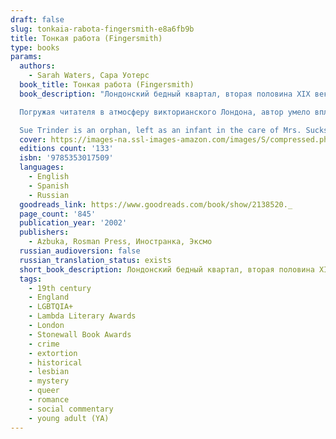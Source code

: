 ```yaml
---
draft: false
slug: tonkaia-rabota-fingersmith-e8a6fb9b
title: Тонкая работа (Fingersmith)
type: books
params:
  authors:
    - Sarah Waters, Сара Уотерс
  book_title: Тонкая работа (Fingersmith)
  book_description: "Лондонский бедный квартал, вторая половина XIX века. Сью Триндер, сирота, выросшая среди воров и мошенников, не знает, что судьба странными узами соединила ее жизнь с юной наследницей богатого имения, живущего замкнуто и уединенно. И едва порог дома переступает неотразимый Джентльмен, начинаются приключения, захватывающие дух своей непредсказуемостью.

  Погружая читателя в атмосферу викторианского Лондона, автор умело вплетает в ткань повествования сюжеты и образы из произведений Чарлза Диккенса, Бернарда Шоу и других писателей.

  Sue Trinder is an orphan, left as an infant in the care of Mrs. Sucksby, a \"baby farmer,\" who raised her with unusual tenderness, as if Sue were her own. Mrs. Sucksby’s household, with its fussy babies calmed with doses of gin, also hosts a transient family of petty thieves—fingersmiths—for whom this house in the heart of a mean London slum is home. One day, the most beloved thief of all arrives—Gentleman, an elegant con man, who carries with him an enticing proposition for Sue: If she wins a position as the maid to Maud Lilly, a naïve gentlewoman, and aids Gentleman in her seduction, then they will all share in Maud’s vast inheritance. Once the inheritance is secured, Maud will be disposed of—passed off as mad, and made to live out the rest of her days in a lunatic asylum. With dreams of paying back the kindness of her adopted family, Sue agrees to the plan. Once in, however, Sue begins to pity her helpless mark and care for Maud Lilly in unexpected ways... But no one and nothing is as it seems in this Dickensian novel of thrills and reversals."
  cover: https://images-na.ssl-images-amazon.com/images/S/compressed.photo.goodreads.com/books/1377028250i/2138520.jpg
  editions count: '133'
  isbn: '9785353017509'
  languages:
    - English
    - Spanish
    - Russian
  goodreads_link: https://www.goodreads.com/book/show/2138520._
  page_count: '845'
  publication_year: '2002'
  publishers:
    - Azbuka, Rosman Press, Иностранка, Эксмо
  russian_audioversion: false
  russian_translation_status: exists
  short_book_description: Лондонский бедный квартал, вторая половина XIX века. Сью Триндер, сирота, выросшая среди воров и мошенников, не знает, что судьба странными узами соединила ее жизнь с юной наследницей богатого имения, живущего замкнуто и уединенно…
  tags:
    - 19th century
    - England
    - LGBTQIA+
    - Lambda Literary Awards
    - London
    - Stonewall Book Awards
    - crime
    - extortion
    - historical
    - lesbian
    - mystery
    - queer
    - romance
    - social commentary
    - young adult (YA)
---
```


